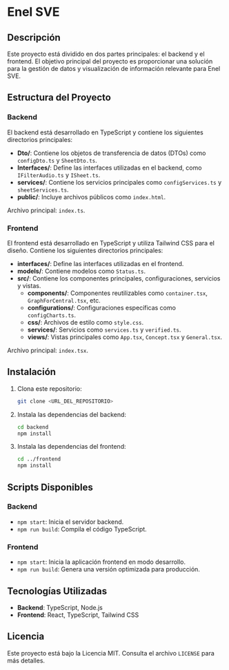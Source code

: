 # Enel SVE

## Descripción
Este proyecto está dividido en dos partes principales: el backend y el frontend. El objetivo principal del proyecto es proporcionar una solución para la gestión de datos y visualización de información relevante para Enel SVE.

## Estructura del Proyecto

### Backend
El backend está desarrollado en TypeScript y contiene los siguientes directorios principales:

- **Dto/**: Contiene los objetos de transferencia de datos (DTOs) como `configDto.ts` y `SheetDto.ts`.
- **Interfaces/**: Define las interfaces utilizadas en el backend, como `IFilterAudio.ts` y `ISheet.ts`.
- **services/**: Contiene los servicios principales como `configServices.ts` y `sheetServices.ts`.
- **public/**: Incluye archivos públicos como `index.html`.

Archivo principal: `index.ts`.

### Frontend
El frontend está desarrollado en TypeScript y utiliza Tailwind CSS para el diseño. Contiene los siguientes directorios principales:

- **interfaces/**: Define las interfaces utilizadas en el frontend.
- **models/**: Contiene modelos como `Status.ts`.
- **src/**: Contiene los componentes principales, configuraciones, servicios y vistas.
  - **components/**: Componentes reutilizables como `container.tsx`, `GraphForCentral.tsx`, etc.
  - **configurations/**: Configuraciones específicas como `configCharts.ts`.
  - **css/**: Archivos de estilo como `style.css`.
  - **services/**: Servicios como `services.ts` y `verified.ts`.
  - **views/**: Vistas principales como `App.tsx`, `Concept.tsx` y `General.tsx`.

Archivo principal: `index.tsx`.

## Instalación

1. Clona este repositorio:
   ```bash
   git clone <URL_DEL_REPOSITORIO>
   ```

2. Instala las dependencias del backend:
   ```bash
   cd backend
   npm install
   ```

3. Instala las dependencias del frontend:
   ```bash
   cd ../frontend
   npm install
   ```

## Scripts Disponibles

### Backend
- `npm start`: Inicia el servidor backend.
- `npm run build`: Compila el código TypeScript.

### Frontend
- `npm start`: Inicia la aplicación frontend en modo desarrollo.
- `npm run build`: Genera una versión optimizada para producción.

## Tecnologías Utilizadas

- **Backend**: TypeScript, Node.js
- **Frontend**: React, TypeScript, Tailwind CSS

## Licencia
Este proyecto está bajo la Licencia MIT. Consulta el archivo `LICENSE` para más detalles.
